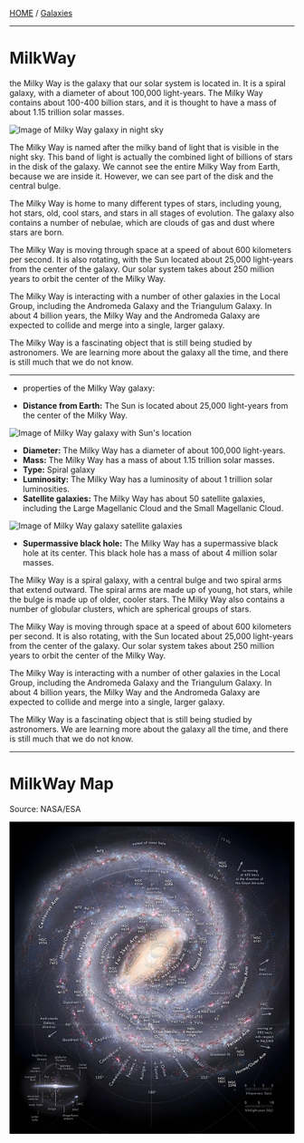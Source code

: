[HOME](/README.md) / [Galaxies](/assets/docs/universe/space/galaxies/readme.md)     

-----------------------------

# MilkWay

the Milky Way is the galaxy that our solar system is located in. It is a spiral galaxy, with a diameter of about 100,000 light-years. The Milky Way contains about 100-400 billion stars, and it is thought to have a mass of about 1.15 trillion solar masses.
         
![Image of Milky Way galaxy in night sky](https://upload.wikimedia.org/wikipedia/commons/thumb/4/43/ESO-VLT-Laser-phot-33a-07.jpg/600px-ESO-VLT-Laser-phot-33a-07.jpg)      
             
The Milky Way is named after the milky band of light that is visible in the night sky. This band of light is actually the combined light of billions of stars in the disk of the galaxy. We cannot see the entire Milky Way from Earth, because we are inside it. However, we can see part of the disk and the central bulge.

The Milky Way is home to many different types of stars, including young, hot stars, old, cool stars, and stars in all stages of evolution. The galaxy also contains a number of nebulae, which are clouds of gas and dust where stars are born.

The Milky Way is moving through space at a speed of about 600 kilometers per second. It is also rotating, with the Sun located about 25,000 light-years from the center of the galaxy. Our solar system takes about 250 million years to orbit the center of the Milky Way.

The Milky Way is interacting with a number of other galaxies in the Local Group, including the Andromeda Galaxy and the Triangulum Galaxy. In about 4 billion years, the Milky Way and the Andromeda Galaxy are expected to collide and merge into a single, larger galaxy.

The Milky Way is a fascinating object that is still being studied by astronomers. We are learning more about the galaxy all the time, and there is still much that we do not know.   

-----------------------------    

- properties of the Milky Way galaxy:

* **Distance from Earth:** The Sun is located about 25,000 light-years from the center of the Milky Way.
     
![Image of Milky Way galaxy with Sun's location](https://www.universetoday.com/wp-content/uploads/2008/09/milkywaymap.jpg)     
         
* **Diameter:** The Milky Way has a diameter of about 100,000 light-years.
* **Mass:** The Milky Way has a mass of about 1.15 trillion solar masses.
* **Type:** Spiral galaxy
* **Luminosity:** The Milky Way has a luminosity of about 1 trillion solar luminosities.
* **Satellite galaxies:** The Milky Way has about 50 satellite galaxies, including the Large Magellanic Cloud and the Small Magellanic Cloud.     
       
![Image of Milky Way galaxy satellite galaxies](https://upload.wikimedia.org/wikipedia/commons/thumb/a/a7/Satellite_Galaxies.svg/440px-Satellite_Galaxies.svg.png)         
        
* **Supermassive black hole:** The Milky Way has a supermassive black hole at its center. This black hole has a mass of about 4 million solar masses.

The Milky Way is a spiral galaxy, with a central bulge and two spiral arms that extend outward. The spiral arms are made up of young, hot stars, while the bulge is made up of older, cooler stars. The Milky Way also contains a number of globular clusters, which are spherical groups of stars.

The Milky Way is moving through space at a speed of about 600 kilometers per second. It is also rotating, with the Sun located about 25,000 light-years from the center of the galaxy. Our solar system takes about 250 million years to orbit the center of the Milky Way.

The Milky Way is interacting with a number of other galaxies in the Local Group, including the Andromeda Galaxy and the Triangulum Galaxy. In about 4 billion years, the Milky Way and the Andromeda Galaxy are expected to collide and merge into a single, larger galaxy.

The Milky Way is a fascinating object that is still being studied by astronomers. We are learning more about the galaxy all the time, and there is still much that we do not know.


-----------------------------        

# MilkWay Map    
Source: NASA/ESA      

![img](/assets/docs/universe/space/galaxies/MilkWay/img/Milky_way_map.png)       
